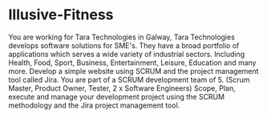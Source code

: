 # Illusive-Fitness
You are working for Tara Technologies in Galway, Tara Technologies develops software solutions for SME's. They have a broad portfolio of applications which serves a wide variety of industrial sectors. Including Health, Food, Sport, Business, Entertainment, Leisure, Education and many more. Develop a simple website using SCRUM and the project management tool called Jira. You are part of a SCRUM development team of 5. (Scrum Master, Product Owner, Tester, 2 x Software Engineers) Scope, Plan, execute and manage your development project using the SCRUM methodology and the Jira project management tool.
